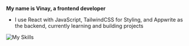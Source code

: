 **My name is Vinay, a frontend developer**
- I use React with JavaScript, TailwindCSS for Styling, and Appwrite as the backend, currently learning and building projects

![My Skills](https://skillicons.dev/icons?i=nodejs,express,js,react,tailwind,appwrite,github,figma,cpp&perline=16)
